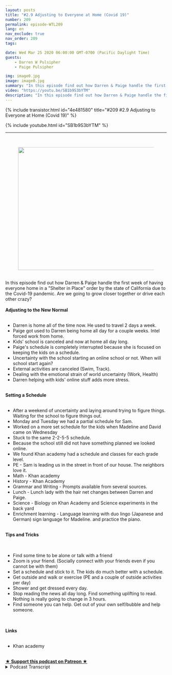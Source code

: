 ```yaml
---
layout: posts
title: "#2.9 Adjusting to Everyone at Home (Covid 19)"
number: 209
permalink: episode-WTL209
lang: en
nav_exclude: true
nav_order: 209
tags:

date: Wed Mar 25 2020 06:00:00 GMT-0700 (Pacific Daylight Time)
guests:
    - Darren W Pulsipher
    - Paige Pulsipher

img: image0.jpg
image: image0.jpg
summary: "In this episode find out how Darren & Paige handle the first week of having everyone home in a Shelter in Place order by the state of California due to the Covid-19 pandemic. Are we going to grow closer together or drive each other crazy?"
video: "https://youtu.be/SB1b9S3bYTM"
description: "In this episode find out how Darren & Paige handle the first week of having everyone home in a Shelter in Place order by the state of California due to the Covid-19 pandemic. Are we going to grow closer together or drive each other crazy?"
---
```


<div>
{% include transistor.html id="4e481580" title="#209 #2.9 Adjusting to Everyone at Home (Covid 19)" %}

{% include youtube.html id="SB1b9S3bYTM" %}
</div>

---

<html><head></head><body><div><br><figure data-trix-attachment="{&quot;contentType&quot;:&quot;image&quot;,&quot;height&quot;:384,&quot;url&quot;:&quot;https://lh3.googleusercontent.com/-9CrIJVESNL4/XnrMdc7hQaI/AAAAAAAB7IY/Lu8FERrzhncUdklWSjFv8fqkvgmfj48UgCK8BGAsYHg/s512/2020-03-24.jpg&quot;,&quot;width&quot;:512}" data-trix-content-type="image" class="attachment attachment--preview"><img src="./image0.jpg" width="512" height="384"><figcaption class="attachment__caption"></figcaption></figure></div><div><br></div><div>In this episode find out how Darren &amp; Paige handle the first week of having everyone home in a "Shelter in Place" order by the state of California due to the Covid-19 pandemic. Are we going to grow closer together or drive each other crazy?</div><div><strong><br>Adjusting to the New Normal<br></strong><br></div><ul><li>Darren is home all of the time now. He used to travel 2 days a week.</li><li>Paige got used to Darren being home all day for a couple weeks. Intel forced work from home.</li><li>Kids' school is canceled and now at home all day long.</li><li>Paige's schedule is completely interrupted because she is focused on keeping the kids on a schedule.</li><li>Uncertainty with the school starting an online school or not. When will school start again?</li><li>External activities are canceled (Swim, Track).</li><li>Dealing with the emotional strain of world uncertainty (Work, Health)</li><li>Darren helping with kids' online stuff adds more stress.</li></ul><div><strong><br>Setting a Schedule<br></strong><br></div><ul><li>After a weekend of uncertainty and laying around trying to figure things. Waiting for the school to figure things out.&nbsp;</li><li>Monday and Tuesday we had a partial schedule for Sam.</li><li>Worked on a more set schedule for the kids when Madeline and David came on Wednesday&nbsp;</li><li>Stuck to the same 2-2-5-5 schedule.</li><li>Because the school still did not have something planned we looked online.</li><li>We found Khan academy had a schedule and classes for each grade level.</li><li>PE - Sam is leading us in the street in front of our house. The neighbors love it.</li><li>Math - Khan academy</li><li>History - Khan Academy</li><li>Grammar and Writing - Prompts available from several sources.</li><li>Lunch - Lunch lady with the hair net changes between Darren and Paige.&nbsp;</li><li>Science - Biology on Khan Academy and Science experiments in the back yard</li><li>Enrichment learning - Language learning with duo lingo (Japanese and German) sign language for Madeline. and practice the piano.</li></ul><div><strong><br>Tips and Tricks<br></strong><br></div><div><br></div><ul><li>Find some time to be alone or talk with a friend</li><li>Zoom is your friend. (Socially connect with your friends even if you cannot be with them)</li><li>Set a schedule and stick to it. The kids do much better with a schedule.</li><li>Get outside and walk or exercise (PE and a couple of outside activities per day)</li><li>Shower and get dressed every day.&nbsp;</li><li>Stop reading the news all day long. Find something uplifting to read. Nothing is really going to change in 3 hours.</li><li>Find someone you can help. Get out of your own self/bubble and help someone.&nbsp;</li></ul><div><br></div><div><strong><br>Links<br></strong><br></div><ul><li>Khan academy</li></ul><div><br></div>
<strong>
  <a href="https://www.patreon.com/wheresthelemonade" target="_donate" rel="payment" title="★ Support this podcast on Patreon ★">★ Support this podcast on Patreon ★</a>
</strong></body></html>

<details>
<summary> Podcast Transcript </summary>

<p></p>

</details>
